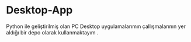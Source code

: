 # Desktop-App
Python ile geliştirilmiş olan PC Desktop uygulamalarımın çallışmalarının yer aldığı bir depo olarak kullanmaktayım .
